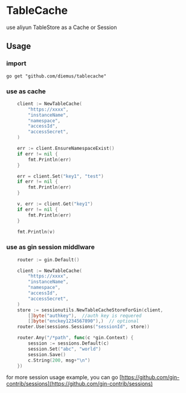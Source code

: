# TableCache
use aliyun TableStore as a Cache or Session

## Usage
### import 

```
go get "github.com/diemus/tablecache"
```

### use as cache

```go
	client := NewTableCache(
		"https://xxxx",
		"instanceName",
		"namespace",
		"accessId",
		"accessSecret",
	)

	err := client.EnsureNamespaceExist()
	if err != nil {
		fmt.Println(err)
	}

	err = client.Set("key1", "test")
	if err != nil {
		fmt.Println(err)
	}

	v, err := client.Get("key1")
	if err != nil {
		fmt.Println(err)
	}

	fmt.Println(v)

```

### use as gin session middlware
```go
	router := gin.Default()

	client := NewTableCache(
		"https://xxxx",
		"instanceName",
		"namespace",
		"accessId",
		"accessSecret",
	)
	store := sessionutils.NewTableCacheStoreForGin(client,
		[]byte("authkey"),  //auth key is requered
		[]byte("enckey1234567890"),)  // optional
	router.Use(sessions.Sessions("sessionId", store))

	router.Any("/*path", func(c *gin.Context) {
		session := sessions.Default(c)
		session.Set("abc", "world")
		session.Save()
		c.String(200, msg+"\n")
	})
```
for more session usage example, you can go [https://github.com/gin-contrib/sessions](https://github.com/gin-contrib/sessions)
